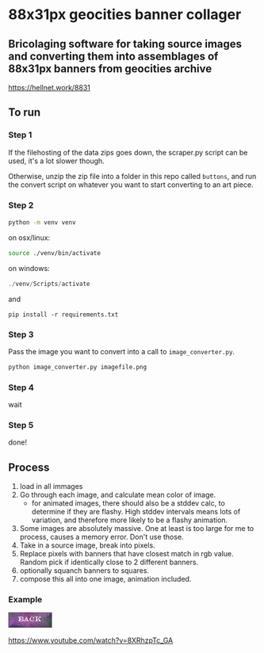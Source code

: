 # 88x31px geocities banner collager
## Bricolaging software for taking source images and converting them into assemblages of 88x31px banners from geocities archive

https://hellnet.work/8831

## To run
### Step 1
If the filehosting of the data zips goes down, the scraper.py script can be used, it's a lot slower though.

Otherwise, unzip the zip file into a folder in this repo called `buttons`, and run the convert script on whatever you want to start converting to an art piece.

### Step 2

```bash
python -m venv venv
```
on osx/linux:

```bash
source ./venv/bin/activate
```

on windows:

```powershell
./venv/Scripts/activate
```

and 

```
pip install -r requirements.txt
```

### Step 3

Pass the image you want to convert into a call to `image_converter.py`.

```bash
python image_converter.py imagefile.png
```

### Step 4
wait

### Step 5

done!


## Process

1. load in all immages
2. Go through each image, and calculate mean color of image.
    - for animated images, there should also be a stddev calc, to determine if they are flashy. High stddev intervals means lots of variation, and therefore more likely to be a flashy animation.
3. Some images are absolutely massive. One at least is too large for me to process, causes a memory error. Don't use those.
4. Take in a source image, break into pixels.
5. Replace pixels with banners that have closest match in rgb value. Random pick
if identically close to 2 different banners.
6. optionally squanch banners to squares.
7. compose this all into one image, animation included.

### Example
![](./acraker2001_back_button.jpg)

https://www.youtube.com/watch?v=8XRhzpTc_GA

